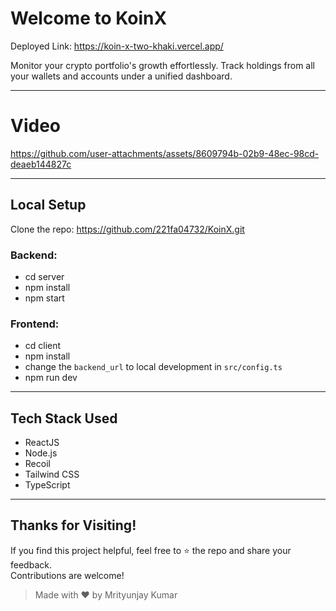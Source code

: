 # Welcome to KoinX

Deployed Link: https://koin-x-two-khaki.vercel.app/

Monitor your crypto portfolio's growth effortlessly. Track holdings from all your wallets and accounts under a unified dashboard.

---
# Video

https://github.com/user-attachments/assets/8609794b-02b9-48ec-98cd-deaeb144827c

---

## Local Setup

Clone the repo: https://github.com/221fa04732/KoinX.git

### Backend:
- cd server  
- npm install  
- npm start  

### Frontend:
- cd client  
- npm install  
- change the `backend_url` to local development in `src/config.ts`  
- npm run dev  

---

## Tech Stack Used

- ReactJS  
- Node.js  
- Recoil  
- Tailwind CSS  
- TypeScript  

---

## Thanks for Visiting!

If you find this project helpful, feel free to ⭐ the repo and share your feedback.  
Contributions are welcome!

> Made with ❤️ by Mrityunjay Kumar
